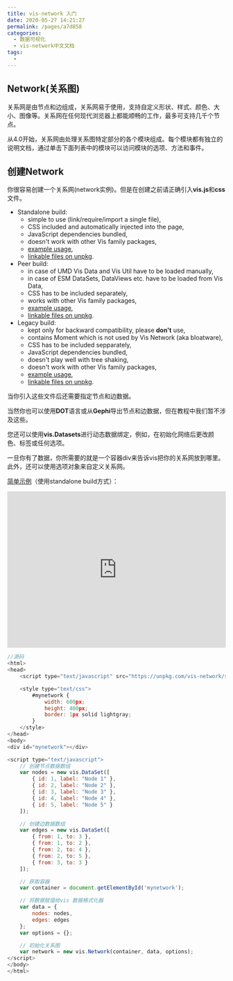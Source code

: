 ```yaml
---
title: vis-network 入门
date: 2020-05-27 14:21:27
permalink: /pages/a7d858
categories: 
  - 数据可视化
  - vis-network中文文档
tags: 
  - 
---
```

## Network(关系图)

关系网是由节点和边组成，关系网易于使用，支持自定义形状、样式、颜色、大小、图像等。关系网在任何现代浏览器上都能顺畅的工作，最多可支持几千个节点。

从4.0开始，关系网由处理关系图特定部分的各个模块组成。每个模块都有独立的说明文档，通过单击下面列表中的模块可以访问模块的选项、方法和事件。

## 创建Network

你很容易创建一个关系网(network实例)。但是在创建之前请正确引入**vis.js**和**css**文件。

- Standalone build:
    - simple to use (link/require/import a single file),
    - CSS included and automatically injected into the page,
    - JavaScript dependencies bundled,
    - doesn't work with other Vis family packages,
    - [example usage](https://visjs.github.io/vis-network/examples/network/basic_usage/standalone.html),
    - [linkable files on unpkg](https://unpkg.com/vis-network/standalone/).
- Peer build:
    - in case of UMD Vis Data and Vis Util have to be loaded manually,
    - in case of ESM DataSets, DataViews etc. have to be loaded from Vis Data,
    - CSS has to be included separately,
    - works with other Vis family packages,
    - [example usage](https://visjs.github.io/vis-network/examples/network/basic_usage/peer.html),
    - [linkable files on unpkg](https://unpkg.com/vis-network/peer/).
- Legacy build:
    - kept only for backward compatibility, please **don't** use,
    - contains Moment which is not used by Vis Network (aka bloatware),
    - CSS has to be included sepparately,
    - JavaScript dependencies bundled,
    - doesn't play well with tree shaking,
    - doesn't work with other Vis family packages,
    - [example usage](https://visjs.github.io/vis-network/examples/network/basic_usage/legacy.html),
    - [linkable files on unpkg](https://unpkg.com/vis-network/dist/).

当你引入这些文件后还需要指定节点和边数据。

当然你也可以使用**DOT**语言或从**Gephi**导出节点和边数据，但在教程中我们暂不涉及这些。

您还可以使用**vis.Datasets**进行动态数据绑定，例如，在初始化网络后更改颜色、标签或任何选项。

一旦你有了数据，你所需要的就是一个容器div来告诉vis把你的关系网放到哪里。此外，还可以使用选项对象来自定义关系网。

[简单示例](https://visjs.github.io/vis-network/examples/network/basicUsage.html)（使用standalone build方式）：


<iframe height="360" style="width: 100%;" scrolling="no" title="Vis Network | Basic usage" src="https://codepen.io/liufeipeng/embed/ExPVGRE?height=200&theme-id=light&default-tab=js,result" frameborder="no" allowtransparency="true" allowfullscreen="true">
  See the Pen <a href='https://codepen.io/liufeipeng/pen/ExPVGRE'>Vis Network | Basic usage</a> by liufeipeng
  (<a href='https://codepen.io/liufeipeng'>@liufeipeng</a>) on <a href='https://codepen.io'>CodePen</a>.
</iframe>


```js
//源码
<html>
<head>
    <script type="text/javascript" src="https://unpkg.com/vis-network/standalone/umd/vis-network.min.js"></script>

    <style type="text/css">
        #mynetwork {
            width: 600px;
            height: 400px;
            border: 1px solid lightgray;
        }
    </style>
</head>
<body>
<div id="mynetwork"></div>

<script type="text/javascript">
    // 创建节点数据数组
    var nodes = new vis.DataSet([
        { id: 1, label: "Node 1" },
        { id: 2, label: "Node 2" },
        { id: 3, label: "Node 3" },
        { id: 4, label: "Node 4" },
        { id: 5, label: "Node 5" }
    ]);

    // 创建边数据数组
    var edges = new vis.DataSet([
        { from: 1, to: 3 },
        { from: 1, to: 2 },
        { from: 2, to: 4 },
        { from: 2, to: 5 },
        { from: 3, to: 3 }
    ]);

    // 获取容器
    var container = document.getElementById('mynetwork');

    // 将数据赋值给vis 数据格式化器
    var data = {
        nodes: nodes,
        edges: edges
    };
    var options = {};

    // 初始化关系图
    var network = new vis.Network(container, data, options);
</script>
</body>
</html>
